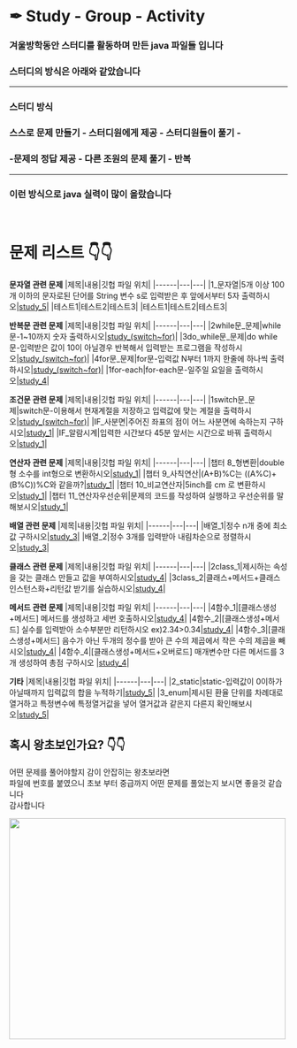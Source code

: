 # ✒ Study - Group - Activity
### 겨울방학동안 스터디를 활동하며 만든 java 파일들 입니다 
### <b>스터디의 방식</b>은 아래와 같았습니다
---
### 스터디 방식
### 스스로 문제 만들기 - 스터디원에게 제공 - 스터디원들이 풀기 - 
### -문제의 정답 제공 - 다른 조원의 문제 풀기 - 반복 
---
### 이런 방식으로 java 실력이 많이 올랐습니다
</br>

# 문제 리스트 👇👇

<b>문자열 관련 문제</b>
|제목|내용|깃헙 파일 위치|
|------|---|---|
|1_문자열|5개 이상 100개 이하의 문자로된 단어를 String 변수 s로 입력받은 후 앞에서부터 5자 출력하시오|[study_5](https://github.com/CSN-ah22/JAVAStudy-Algorithm/tree/Study-group-Activity/study_5)|
|테스트1|테스트2|테스트3|
|테스트1|테스트2|테스트3|

<b>반복문 관련 문제</b>
|제목|내용|깃헙 파일 위치|
|------|---|---|
|2while문_문제|while문-1~10까지 숫자 출력하시오|[study_(switch~for)](https://github.com/CSN-ah22/JAVAStudy-Algorithm/tree/Study-group-Activity/study_(switch~for))|
|3do_while문_문제|do while문-입력받은 값이 10이 아닐경우 반복해서 입력받는 프로그램을 작성하시오|[study_(switch~for)](https://github.com/CSN-ah22/JAVAStudy-Algorithm/tree/Study-group-Activity/study_(switch~for))|
|4for문_문제|for문-입력값 N부터 1까지 한줄에 하나씩 출력하시오|[study_(switch~for)](https://github.com/CSN-ah22/JAVAStudy-Algorithm/tree/Study-group-Activity/study_(switch~for))|
|1for-each|for-each문-일주일 요일을 출력하시오|[study_4](https://github.com/CSN-ah22/JAVAStudy-Algorithm/tree/Study-group-Activity/study_4)|

<b>조건문 관련 문제</b>
|제목|내용|깃헙 파일 위치|
|------|---|---|
|1switch문_문제|switch문-이용해서 현재계절을 저장하고 입력값에 맞는 계절을 출력하시오|[study_(switch~for)](https://github.com/CSN-ah22/JAVAStudy-Algorithm/tree/Study-group-Activity/study_(switch~for))|
|IF_사분면|주어진 좌표의 점이 어느 사분면에 속하는지 구하시오|[study_1](https://github.com/CSN-ah22/JAVAStudy-Algorithm/tree/Study-group-Activity/study_1)|
|IF_알람시계|입력한 시간보다 45분 앞서는 시간으로 바꿔 출력하시오|[study_1](https://github.com/CSN-ah22/JAVAStudy-Algorithm/tree/Study-group-Activity/study_1)|

<b>연산자 관련 문제</b>
|제목|내용|깃헙 파일 위치|
|------|---|---|
|챕터 8_형변환|double형 소수를 int형으로 변환하시오|[study_1](https://github.com/CSN-ah22/JAVAStudy-Algorithm/tree/Study-group-Activity/study_1)|
|챕터 9_사칙연산|(A+B)%C는 ((A%C)+(B%C))%C와 같을까?|[study_1](https://github.com/CSN-ah22/JAVAStudy-Algorithm/tree/Study-group-Activity/study_1)|
|챕터 10_비교연산자|5inch를 cm 로 변환하시오|[study_1](https://github.com/CSN-ah22/JAVAStudy-Algorithm/tree/Study-group-Activity/study_1)|
|챕터 11_연산자우선순위|문제의 코드를 작성하여 실행하고 우선순위를 말해보시오|[study_1](https://github.com/CSN-ah22/JAVAStudy-Algorithm/tree/Study-group-Activity/study_1)|

<b>배열 관련 문제</b>
|제목|내용|깃헙 파일 위치|
|------|---|---|
|배열_1|정수 n개 중에 최소값 구하시오|[study_3](https://github.com/CSN-ah22/JAVAStudy-Algorithm/tree/Study-group-Activity/study_3)|
|배열_2|정수 3개를 입력받아 내림차순으로 정렬하시오|[study_3](https://github.com/CSN-ah22/JAVAStudy-Algorithm/tree/Study-group-Activity/study_3)|

<b>클래스 관련 문제</b>
|제목|내용|깃헙 파일 위치|
|------|---|---|
|2class_1|제시하는 속성을 갖는 클래스 만들고 값을 부여하시오|[study_4](https://github.com/CSN-ah22/JAVAStudy-Algorithm/tree/Study-group-Activity/study_4)|
|3class_2|클래스+메서드+클래스 인스턴스화+리턴값 받기를 실습하시오|[study_4](https://github.com/CSN-ah22/JAVAStudy-Algorithm/tree/Study-group-Activity/study_4)|

<b>메서드 관련 문제</b>
|제목|내용|깃헙 파일 위치|
|------|---|---|
|4함수_1|[클래스생성+메서드] 메서드를 생성하고 세번 호출하시오|[study_4](https://github.com/CSN-ah22/JAVAStudy-Algorithm/tree/Study-group-Activity/study_4)|
|4함수_2|[클래스생성+메서드] 실수를 입력받아 소수부분만 리턴하시오 ex)2.34>0.34|[study_4](https://github.com/CSN-ah22/JAVAStudy-Algorithm/tree/Study-group-Activity/study_4)|
|4함수_3|[클래스생성+메서드] 음수가 아닌 두개의 정수를 받아 큰 수의 제곱에서 작은 수의 제곱을 빼시오|[study_4](https://github.com/CSN-ah22/JAVAStudy-Algorithm/tree/Study-group-Activity/study_4)|
|4함수_4|[클래스생성+메서드+오버로드] 매개변수만 다른 메서드를 3개 생성하여 총점 구하시오 |[study_4](https://github.com/CSN-ah22/JAVAStudy-Algorithm/tree/Study-group-Activity/study_4)|

<b>기타</b>
|제목|내용|깃헙 파일 위치|
|------|---|---|
|2_static|static-입력값이 0이하가 아닐때까지 입력값의 합을 누적하기|[study_5](https://github.com/CSN-ah22/JAVAStudy-Algorithm/tree/Study-group-Activity/study_5)|
|3_enum|제시된 환율 단위를 차례대로 열거하고 특정변수에 특정열거값을 넣어 열거값과 같은지 다른지 확인해보시오|[study_5](https://github.com/CSN-ah22/JAVAStudy-Algorithm/tree/Study-group-Activity/study_5)|


## 혹시 왕초보인가요? 👇👇
어떤 문제를 풀어야할지 감이 안잡히는 왕초보라면 </br>
파일에 번호를 붙였으니 초보 부터 중급까지 어떤 문제를 풀었는지 보시면 좋을것 같습니다  
감사합니다

<img src="https://user-images.githubusercontent.com/70833455/116438367-57165780-a889-11eb-821b-8d4955c5e496.png" width=500px height=400px>

